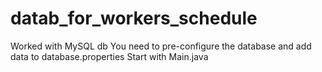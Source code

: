 # datab_for_workers_schedule
Worked with MySQL db
You need to pre-configure the database and add data to database.properties
Start with Main.java

